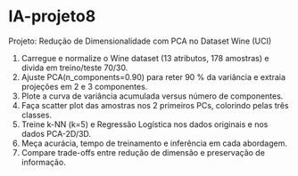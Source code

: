 # IA-projeto8

Projeto: Redução de Dimensionalidade com PCA no Dataset Wine (UCI)

1. Carregue e normalize o Wine dataset (13 atributos, 178 amostras) e divida em treino/teste
70/30.
2. Ajuste PCA(n_components=0.90) para reter 90 % da variância e extraia projeções em
2 e 3 componentes.
3. Plote a curva de variância acumulada versus número de componentes.
4. Faça scatter plot das amostras nos 2 primeiros PCs, colorindo pelas três classes.
5. Treine k-NN (k=5) e Regressão Logística nos dados originais e nos dados PCA-2D/3D.
6. Meça acurácia, tempo de treinamento e inferência em cada abordagem.
7. Compare trade-offs entre redução de dimensão e preservação de informação.
